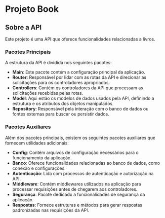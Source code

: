 # Projeto Book

## Sobre a API

Este projeto é uma API que oferece funcionalidades relacionadas a livros.

### Pacotes Principais

A estrutura da API é dividida nos seguintes pacotes:

- **Main**: Este pacote contém a configuração principal da aplicação.
- **Router**: Responsável por lidar com as rotas da API e direcionar as solicitações para os controladores apropriados.
- **Controllers**: Contém os controladores da API que processam as solicitações recebidas pelas rotas.
- **Model**: Aqui estão os modelos de dados usados pela API, definindo a estrutura e os atributos dos objetos manipulados.
- **Repository**: Responsável pela interação com o banco de dados ou fontes externas para buscar ou persistir dados.

### Pacotes Auxiliares

Além dos pacotes principais, existem os seguintes pacotes auxiliares que fornecem utilidades adicionais:

- **Config**: Contém arquivos de configuração necessários para o funcionamento da aplicação.
- **Banco**: Oferece funcionalidades relacionadas ao banco de dados, como conexão e configurações.
- **Autenticação**: Lida com processos de autenticação e autorização na API.
- **Middleware**: Contém middlewares utilizados na aplicação para processar requisições antes de chegarem aos controladores.
- **Segurança**: Pacote dedicado a funcionalidades de segurança da aplicação.
- **Respostas**: Fornece estruturas e métodos para gerar respostas padronizadas nas requisições da API.
